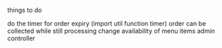 things to do

do the timer for order expiry (import util function timer)
order can be collected while still processing
change availability of menu items
admin controller